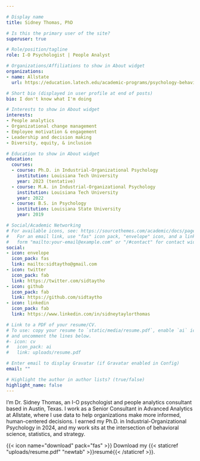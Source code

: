 ```yaml
---

# Display name
title: Sidney Thomas, PhD

# Is this the primary user of the site?
superuser: true

# Role/position/tagline
role: I-O Psychologist | People Analyst

# Organizations/Affiliations to show in About widget
organizations:
- name: Allstate
  url: https://education.latech.edu/academic-programs/psychology-behavioral-sciences/doctoral-programs/industrial-organizational-psychology-phd/

# Short bio (displayed in user profile at end of posts)
bio: I don't know what I'm doing

# Interests to show in About widget
interests:
- People analytics
- Organizational change management
- Employee motivation & engagement
- Leadership and decision making
- Diversity, equity, & inclusion

# Education to show in About widget
education:
  courses:
  - course: Ph.D. in Industrial-Organizational Psychology
    institution: Louisiana Tech University
    year: 2023 (tentative)
  - course: M.A. in Industrial-Organizational Psychology
    institution: Louisiana Tech University
    year: 2022
  - course: B.S. in Psychology
    institution: Louisiana State University
    year: 2019

# Social/Academic Networking
# For available icons, see: https://sourcethemes.com/academic/docs/page-builder/#icons
#   For an email link, use "fas" icon pack, "envelope" icon, and a link in the
#   form "mailto:your-email@example.com" or "/#contact" for contact widget.
social:
- icon: envelope
  icon_pack: fas
  link: mailto:sidtaytho@gmail.com 
- icon: twitter
  icon_pack: fab
  link: https://twitter.com/sidtaytho
- icon: github
  icon_pack: fab
  link: https://github.com/sidtaytho
- icon: linkedin
  icon_pack: fab
  link: https://www.linkedin.com/in/sidneytaylorthomas

# Link to a PDF of your resume/CV.
# To use: copy your resume to `static/media/resume.pdf`, enable `ai` icons in `params.toml`, 
# and uncomment the lines below.
#- icon: cv
#   icon_pack: ai
#   link: uploads/resume.pdf

# Enter email to display Gravatar (if Gravatar enabled in Config)
email: ""

# Highlight the author in author lists? (true/false)
highlight_name: false
---
```


I’m Dr. Sidney Thomas, an I-O psychologist and people analytics consultant based in Austin, Texas. I work as a Senior Consultant in Advanced Analytics at Allstate, where I use data to help organizations make more informed, human-centered decisions. I earned my Ph.D. in Industrial-Organizational Psychology in 2024, and my work sits at the intersection of behavioral science, statistics, and strategy.

{{< icon name="download" pack="fas" >}} Download my {{< staticref "uploads/resume.pdf" "newtab" >}}resumé{{< /staticref >}}.
